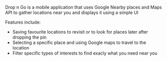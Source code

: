 Drop n Go is a mobile application that uses Google Nearby places and Maps API to gather locations near you and displays it using a simple UI

Features include:
- Saving favourite locations to revisit or to look for places later after dropping the pin
- Selecting a specific place and using Google maps to travel to the location
- Filter specific types of interests to find exacly what you need near you
